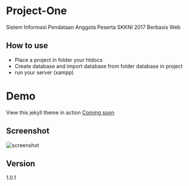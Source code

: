 # Project-One
Sistem Informasi Pendataan Anggota Peserta SKKNI 2017 Berbasis Web

## How to use
 - Place a project in folder your htdocs
 - Create database and import database from folder database in project
 - run your server (xampp)
# Demo
View this jekyll theme in action [Coming soon](https://.github.io/)

## Screenshot
![screenshot](https://github.com/hendriekasaputra/Project-One/blob/master/Picture%Program.PNG)

## Version
1.0.1
